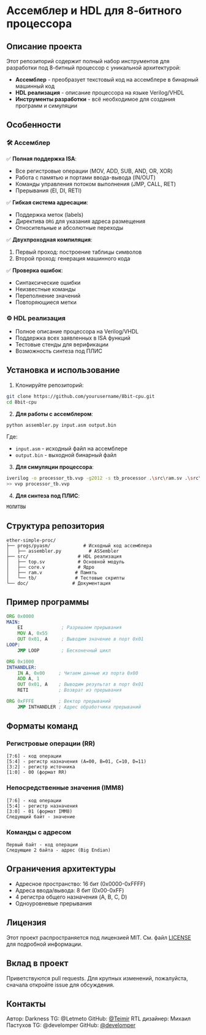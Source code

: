 # Ассемблер и HDL для 8-битного процессора

## Описание проекта

Этот репозиторий содержит полный набор инструментов для разработки под 8-битный процессор с уникальной архитектурой:

- **Ассемблер** - преобразует текстовый код на ассемблере в бинарный машинный код
- **HDL реализация** - описание процессора на языке Verilog/VHDL
- **Инструменты разработки** - всё необходимое для создания программ и симуляции

## Особенности

### 🛠 Ассемблер

✅ **Полная поддержка ISA**:

- Все регистровые операции (MOV, ADD, SUB, AND, OR, XOR)
- Работа с памятью и портами ввода-вывода (IN/OUT)
- Команды управления потоком выполнения (JMP, CALL, RET)
- Прерывания (EI, DI, RETI)

✅ **Гибкая система адресации**:

- Поддержка меток (labels)
- Директива `ORG` для указания адреса размещения
- Относительные и абсолютные переходы

✅ **Двухпроходная компиляция**:

1. Первый проход: построение таблицы символов
2. Второй проход: генерация машинного кода

✅ **Проверка ошибок**:

- Синтаксические ошибки
- Неизвестные команды
- Переполнение значений
- Повторяющиеся метки

### ⚙️ HDL реализация

- Полное описание процессора на Verilog/VHDL
- Поддержка всех заявленных в ISA функций
- Тестовые стенды для верификации
- Возможность синтеза под ПЛИС

## Установка и использование

1. Клонируйте репозиторий:

```bash
git clone https://github.com/yourusername/8bit-cpu.git
cd 8bit-cpu
```

2. **Для работы с ассемблером**:

```bash
python assembler.py input.asm output.bin
```

Где:

- `input.asm` - исходный файл на ассемблере
- `output.bin` - выходной бинарный файл

3. **Для симуляции процессора**:

```bash
iverilog -o processor_tb.vvp -g2012 -s tb_processor .\src\ram.sv .\src\core.sv .\src\top.sv .\src\rtc.sv  .\tb\tb_processor.sv
>> vvp processor_tb.vvp 
```

4. **Для синтеза под ПЛИС**:

```bash
МОЛИТВЫ
```

## Структура репозитория

```
ether-simple-proc/
├── progs/pyasm/            # Исходный код ассемблера
│   ├── assembler.py          # ASSembler
├── src/                  # HDL реализация
│   ├── top.sv            # Основной модуль 
│   ├── core.v            # Ядро
│   ├── ram.v            # Память
│   └── tb/              # Тестовые скрипты
└── doc/                # Документация
```

## Пример программы

```asm
ORG 0x0000
MAIN:
    EI              ; Разрешаем прерывания
    MOV A, 0x55
    OUT 0x01, A     ; Выводим значение в порт 0x01
LOOP:
    JMP LOOP        ; Бесконечный цикл

ORG 0x1000
INTHANDLER:
    IN A, 0x00     ; Читаем данные из порта 0x00
    ADD A, 1
    OUT 0x01, A    ; Выводим результат в порт 0x01
    RETI           ; Возврат из прерывания

ORG 0xFFFE         ; Вектор прерываний
    JMP INTHANDLER ; Адрес обработчика прерываний
```

## Форматы команд

### Регистровые операции (RR)

```
[7:6] - код операции
[5:4] - регистр назначения (A=00, B=01, C=10, D=11)
[3:2] - регистр источника
[1:0] - 00 (формат RR)
```

### Непосредственные значения (IMM8)

```
[7:6] - код операции
[5:4] - регистр назначения
[3:0] - 01 (формат IMM8)
Следующий байт - значение
```

### Команды с адресом

```
Первый байт - код операции
Следующие 2 байта - адрес (Big Endian)
```

## Ограничения архитектуры

- Адресное пространство: 16 бит (0x0000-0xFFFF)
- Адреса ввода/вывода: 8 бит (0x00-0xFF)
- 4 регистра общего назначения (A, B, C, D)
- Одноуровневые прерывания

## Лицензия

Этот проект распространяется под лицензией MIT. См. файл [LICENSE](LICENSE) для подробной информации.

## Вклад в проект

Приветствуются pull requests. Для крупных изменений, пожалуйста, сначала откройте issue для обсуждения.

## Контакты

Автор: Darkness
TG: @Letmeto
GitHub: [@Teimir](https://github.com/Teimir)
RTL дизайнер: Михаил Пастухов
TG: @develomper
GitHub: [@develomper](https://github.com/0x6D-developerBYmik34)
